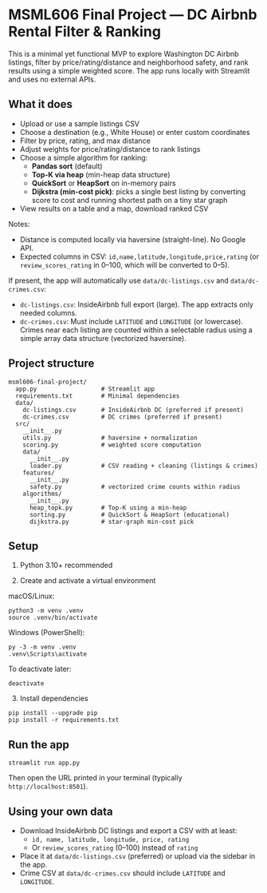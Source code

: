 # MSML606 Final Project — DC Airbnb Rental Filter & Ranking

This is a minimal yet functional MVP to explore Washington DC Airbnb listings, filter by price/rating/distance and neighborhood safety, and rank results using a simple weighted score. The app runs locally with Streamlit and uses no external APIs.

## What it does
- Upload or use a sample listings CSV
- Choose a destination (e.g., White House) or enter custom coordinates
- Filter by price, rating, and max distance
- Adjust weights for price/rating/distance to rank listings
- Choose a simple algorithm for ranking:
  - **Pandas sort** (default)
  - **Top-K via heap** (min-heap data structure)
  - **QuickSort** or **HeapSort** on in-memory pairs
  - **Dijkstra (min-cost pick)**: picks a single best listing by converting score to cost and running shortest path on a tiny star graph
- View results on a table and a map, download ranked CSV

Notes:
- Distance is computed locally via haversine (straight-line). No Google API.
- Expected columns in CSV: `id,name,latitude,longitude,price,rating` (or `review_scores_rating` in 0–100, which will be converted to 0–5).

If present, the app will automatically use `data/dc-listings.csv` and `data/dc-crimes.csv`:
- `dc-listings.csv`: InsideAirbnb full export (large). The app extracts only needed columns.
- `dc-crimes.csv`: Must include `LATITUDE` and `LONGITUDE` (or lowercase). Crimes near each listing are counted within a selectable radius using a simple array data structure (vectorized haversine).

## Project structure
```
msml606-final-project/
  app.py                  # Streamlit app
  requirements.txt        # Minimal dependencies
  data/
    dc-listings.csv       # InsideAirbnb DC (preferred if present)
    dc-crimes.csv         # DC crimes (preferred if present)
  src/
    __init__.py
    utils.py              # haversine + normalization
    scoring.py            # weighted score computation
    data/
      __init__.py
      loader.py           # CSV reading + cleaning (listings & crimes)
    features/
      __init__.py
      safety.py           # vectorized crime counts within radius
    algorithms/
      __init__.py
      heap_topk.py        # Top-K using a min-heap
      sorting.py          # QuickSort & HeapSort (educational)
      dijkstra.py         # star-graph min-cost pick
```

## Setup
1) Python 3.10+ recommended

2) Create and activate a virtual environment

macOS/Linux:
```
python3 -m venv .venv
source .venv/bin/activate
```

Windows (PowerShell):
```
py -3 -m venv .venv
.venv\Scripts\activate
```

To deactivate later:
```
deactivate
```

3) Install dependencies
```
pip install --upgrade pip
pip install -r requirements.txt
```

## Run the app
```
streamlit run app.py
```

Then open the URL printed in your terminal (typically `http://localhost:8501`).

## Using your own data
- Download InsideAirbnb DC listings and export a CSV with at least:
  - `id, name, latitude, longitude, price, rating`
  - Or `review_scores_rating` (0–100) instead of `rating`
- Place it at `data/dc-listings.csv` (preferred) or upload via the sidebar in the app.
- Crime CSV at `data/dc-crimes.csv` should include `LATITUDE` and `LONGITUDE`.


